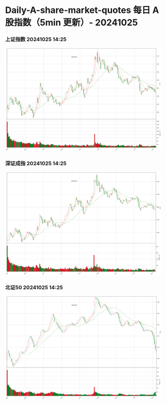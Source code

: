 
# Daily-A-share-market-quotes 每日 A 股指数（5min 更新）- 20241025

### 上证指数 20241025 14:25
![](./fig/2024/10/20241025-sh000001.png)

### 深证成指 20241025 14:25
![](./fig/2024/10/20241025-sz399001.png)

### 北证50 20241025 14:25
![](./fig/2024/10/20241025-bj899050.png)
